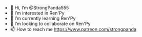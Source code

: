 - 👋 Hi, I’m @StrongPanda555
- 👀 I’m interested in Ren'Py
- 🌱 I’m currently learning Ren'Py
- 💞️ I’m looking to collaborate on Ren'Py
- 📫 How to reach me https://www.patreon.com/strongpanda

<!---
StrongPanda555/StrongPanda555 is a ✨ special ✨ repository because its `README.md` (this file) appears on your GitHub profile.
You can click the Preview link to take a look at your changes.
--->

